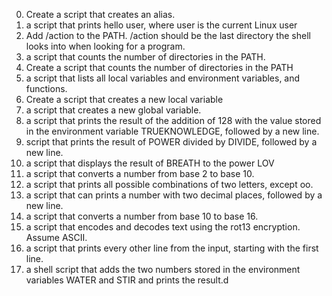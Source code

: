 0. Create a script that creates an alias.
1. a script that prints hello user, where user is the current Linux user
2. Add /action to the PATH. /action should be the last directory the shell looks into when looking for a program.
3. a script that counts the number of directories in the PATH.
4. Create a script that counts the number of directories in the PATH
5. a script that lists all local variables and environment variables, and functions.
6. Create a script that creates a new local variable
7. a script that creates a new global variable.
8. a script that prints the result of the addition of 128 with the value stored in the environment variable TRUEKNOWLEDGE, followed by a new line.
9. script that prints the result of POWER divided by DIVIDE, followed by a new line.
10. a script that displays the result of BREATH to the power LOV
11. a script that converts a number from base 2 to base 10.
12. a script that prints all possible combinations of two letters, except oo.
13. a script that can  prints a number with two decimal places, followed by a new line.
14. a script that converts a number from base 10 to base 16.
15. a script that encodes and decodes text using the rot13 encryption. Assume ASCII.
16. a script that prints every other line from the input, starting with the first line.
17. a shell script that adds the two numbers stored in the environment variables WATER and STIR and prints the result.d
